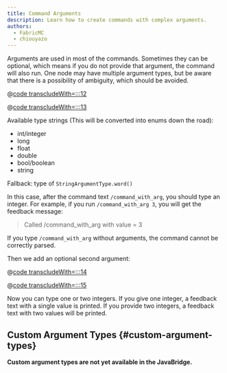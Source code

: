 ```yaml
---
title: Command Arguments
description: Learn how to create commands with complex arguments.
authors:
  - FabricMC
  - chiouyazo
---
```


Arguments are used in most of the commands. Sometimes they can be optional, which means if you do not provide that
argument,
the command will also run. One node may have multiple argument types, but be aware that there is a possibility of
ambiguity, which should be avoided.

@[code transcludeWith=:::12](@/reference/latest/Csharp/example/ModCommands.cs)

@[code transcludeWith=:::13](@/reference/latest/Csharp/example/ModCommands.cs)

Available type strings (This will be converted into enums down the road):

- int/integer
- long
- float
- double
- bool/boolean
- string

Fallback: type of `StringArgumentType.word()`

In this case, after the command text `/command_with_arg`, you should type an integer. For example, if you
run `/command_with_arg 3`, you will get the feedback message:

> Called /command_with_arg with value = 3

If you type `/command_with_arg` without arguments, the command cannot be correctly parsed.

Then we add an optional second argument:

@[code transcludeWith=:::14](@/reference/latest/Csharp/example/ModCommands.cs)

@[code transcludeWith=:::15](@/reference/latest/Csharp/example/ModCommands.cs)

Now you can type one or two integers. If you give one integer, a feedback text with a single value is printed. If you
provide two integers, a feedback text with two values will be printed.

## Custom Argument Types {#custom-argument-types}

**Custom argument types are not yet available in the JavaBridge.**

<!-- If vanilla does not have the argument type you need, you can create your own. To do this, you need to create a class that inherits the `ArgumentType<T>` interface where `T` is the type of the argument. -->

<!-- 
You will need to implement the `parse` method, which will parse the input string into the desired type.

For example, you can create an argument type that parses a `BlockPos` from a string with the following format: `{x, y, z}`

@[code lang=java transcludeWith=:::1](@/reference/latest/src/main/java/com/example/docs/command/BlockPosArgumentType.java)

### Registering Custom Argument Types {#registering-custom-argument-types}

::: warning
You need to register the custom argument type on both the server and the client or else the command will not work!
:::

You can register your custom argument type in the `onInitialize` method of your [mod's initializer](./getting-started/project-structure#entrypoints) using the `ArgumentTypeRegistry` class:

@[code lang=java transcludeWith=:::register_custom_arg](@/reference/latest/src/main/java/com/example/docs/command/FabricDocsReferenceCommands.java)

### Using Custom Argument Types {#using-custom-argument-types}

We can use our custom argument type in a command - by passing an instance of it into the `.argument` method on the command builder.

@[code lang=java highlight={3} transcludeWith=:::custom_arg_command](@/reference/latest/src/main/java/com/example/docs/command/FabricDocsReferenceCommands.java)
@[code lang=java highlight={2} transcludeWith=:::execute_custom_arg_command](@/reference/latest/src/main/java/com/example/docs/command/FabricDocsReferenceCommands.java)

Running the command, we can test whether or not the argument type works:

![Invalid argument](/assets/develop/commands/custom-arguments_fail.png)

![Valid argument](/assets/develop/commands/custom-arguments_valid.png)

![Command result](/assets/develop/commands/custom-arguments_result.png) -->
